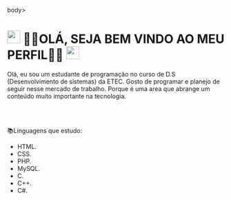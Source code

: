 body>
    <h1><img src="https://i.pinimg.com/originals/85/41/2f/85412f5e3d742cd9f5a68ece9e3af8bd.gif" alt="" style="width: 30px;">
        🍇👻OLÁ, SEJA BEM VINDO AO MEU PERFIL👻🍇
    <img src="https://i.pinimg.com/originals/85/41/2f/85412f5e3d742cd9f5a68ece9e3af8bd.gif" alt="" style="width: 30px;"></h1>
</body>

<p>Olá, eu sou um estudante de programação no curso de D.S (Desenvolvimento de sistemas) da ETEC. Gosto de programar e planejo de seguir nesse mercado de trabalho. Porque é uma area que abrange um conteúdo muito importante na tecnologia.</p>
<br>
<br>

📚Linguagens que estudo:
- HTML.
- CSS.
- PHP.
- MySQL.
- C.
- C++.
- C#.




    
<!---
riqueokuda/riqueokuda is a ✨ special ✨ repository because its `README.md` (this file) appears on your GitHub profile.
You can click the Preview link to take a look at your changes.
--->

